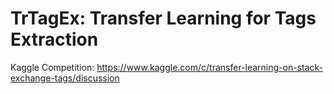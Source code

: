 # TrTagEx: Transfer Learning for Tags Extraction 


Kaggle Competition: https://www.kaggle.com/c/transfer-learning-on-stack-exchange-tags/discussion
